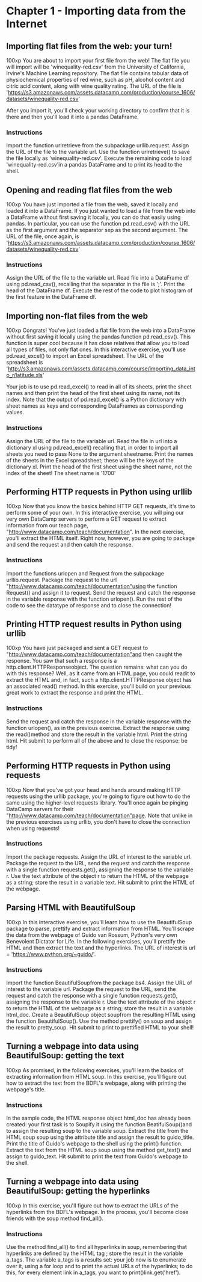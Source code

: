 # Chapter 1 - Importing data from the Internet


## Importing flat files from the web: your turn!
100xp
You are about to import your first file from the web! The flat file you will import will be 'winequality-red.csv' from the University of California, Irvine's Machine Learning repository. The flat file contains tabular data of physiochemical properties of red wine, such as pH, alcohol content and citric acid content, along with wine quality rating.
The URL of the file is
'https://s3.amazonaws.com/assets.datacamp.com/production/course_1606/datasets/winequality-red.csv'


After you import it, you'll check your working directory to confirm that it is there and then you'll load it into a pandas DataFrame.
### Instructions
Import the function urlretrieve from the subpackage urllib.request.
Assign the URL of the file to the variable url.
Use the function urlretrieve() to save the file locally as 'winequality-red.csv'.
Execute the remaining code to load 'winequality-red.csv'in a pandas DataFrame and to print its head to the shell.


## Opening and reading flat files from the web
100xp
You have just imported a file from the web, saved it locally and loaded it into a DataFrame. If you just wanted to load a file from the web into a DataFrame without first saving it locally, you can do that easily using pandas. In particular, you can use the function pd.read_csv() with the URL as the first argument and the separator sep as the second argument.
The URL of the file, once again, is
'https://s3.amazonaws.com/assets.datacamp.com/production/course_1606/datasets/winequality-red.csv'


### Instructions
Assign the URL of the file to the variable url.
Read file into a DataFrame df using pd.read_csv(), recalling that the separator in the file is ';'.
Print the head of the DataFrame df.
Execute the rest of the code to plot histogram of the first feature in the DataFrame df.


## Importing non-flat files from the web
100xp
Congrats! You've just loaded a flat file from the web into a DataFrame without first saving it locally using the pandas function pd.read_csv(). This function is super cool because it has close relatives that allow you to load all types of files, not only flat ones. In this interactive exercise, you'll use pd.read_excel() to import an Excel spreadsheet.
The URL of the spreadsheet is
'http://s3.amazonaws.com/assets.datacamp.com/course/importing_data_into_r/latitude.xls'


Your job is to use pd.read_excel() to read in all of its sheets, print the sheet names and then print the head of the first sheet using its name, not its index.
Note that the output of pd.read_excel() is a Python dictionary with sheet names as keys and corresponding DataFrames as corresponding values.

### Instructions
Assign the URL of the file to the variable url.
Read the file in url into a dictionary xl using pd.read_excel() recalling that, in order to import all sheets you need to pass None to the argument sheetname.
Print the names of the sheets in the Excel spreadsheet; these will be the keys of the dictionary xl.
Print the head of the first sheet using the sheet name, not the index of the sheet! The sheet name is '1700'


## Performing HTTP requests in Python using urllib
100xp
Now that you know the basics behind HTTP GET requests, it's time to perform some of your own. In this interactive exercise, you will ping our very own DataCamp servers to perform a GET request to extract information from our teach page, "http://www.datacamp.com/teach/documentation".
In the next exercise, you'll extract the HTML itself. Right now, however, you are going to package and send the request and then catch the response.

### Instructions
Import the functions urlopen and Request from the subpackage urllib.request.
Package the request to the url "http://www.datacamp.com/teach/documentation"using the function Request() and assign it to request.
Send the request and catch the response in the variable response with the function urlopen().
Run the rest of the code to see the datatype of response and to close the connection!

## Printing HTTP request results in Python using urllib
100xp
You have just packaged and sent a GET request to "http://www.datacamp.com/teach/documentation"and then caught the response. You saw that such a response is a http.client.HTTPResponseobject. The question remains: what can you do with this response?
Well, as it came from an HTML page, you could readit to extract the HTML and, in fact, such a http.client.HTTPResponse object has an associated read() method. In this exercise, you'll build on your previous great work to extract the response and print the HTML.

### Instructions
Send the request and catch the response in the variable response with the function urlopen(), as in the previous exercise.
Extract the response using the read()method and store the result in the variable html.
Print the string html.
Hit submit to perform all of the above and to close the response: be tidy!

## Performing HTTP requests in Python using requests
100xp
Now that you've got your head and hands around making HTTP requests using the urllib package, you're going to figure out how to do the same using the higher-level requests library. You'll once again be pinging DataCamp servers for their "http://www.datacamp.com/teach/documentation"page.
Note that unlike in the previous exercises using urllib, you don't have to close the connection when using requests!

### Instructions
Import the package requests.
Assign the URL of interest to the variable url.
Package the request to the URL, send the request and catch the response with a single function requests.get(), assigning the response to the variable r.
Use the text attribute of the object r to return the HTML of the webpage as a string; store the result in a variable text.
Hit submit to print the HTML of the webpage.

## Parsing HTML with BeautifulSoup
100xp
In this interactive exercise, you'll learn how to use the BeautifulSoup package to parse, prettify and extract information from HTML. You'll scrape the data from the webpage of Guido van Rossum, Python's very own Benevolent Dictator for Life. In the following exercises, you'll prettify the HTML and then extract the text and the hyperlinks.
The URL of interest is url = 'https://www.python.org/~guido/'.

### Instructions
Import the function BeautifulSoupfrom the package bs4.
Assign the URL of interest to the variable url.
Package the request to the URL, send the request and catch the response with a single function requests.get(), assigning the response to the variable r.
Use the text attribute of the object r to return the HTML of the webpage as a string; store the result in a variable html_doc.
Create a BeautifulSoup object soupfrom the resulting HTML using the function BeautifulSoup().
Use the method prettify() on soup and assign the result to pretty_soup.
Hit submit to print to prettified HTML to your shell!


## Turning a webpage into data using BeautifulSoup: getting the text
100xp
As promised, in the following exercises, you'll learn the basics of extracting information from HTML soup. In this exercise, you'll figure out how to extract the text from the BDFL's webpage, along with printing the webpage's title.

### Instructions
In the sample code, the HTML response object html_doc has already been created: your first task is to Soupify it using the function BeatifulSoup()and to assign the resulting soup to the variable soup.
Extract the title from the HTML soup soup using the attribute title and assign the result to guido_title.
Print the title of Guido's webpage to the shell using the print() function.
Extract the text from the HTML soup soup using the method get_text() and assign to guido_text.
Hit submit to print the text from Guido's webpage to the shell.


## Turning a webpage into data using BeautifulSoup: getting the hyperlinks
100xp
In this exercise, you'll figure out how to extract the URLs of the hyperlinks from the BDFL's webpage. In the process, you'll become close friends with the soup method find_all().

### Instructions
Use the method find_all() to find all hyperlinks in soup, remembering that hyperlinks are defined by the HTML tag <a>; store the result in the variable a_tags.
The variable a_tags is a results set: your job now is to enumerate over it, using a for loop and to print the actual URLs of the hyperlinks; to do this, for every element link in a_tags, you want to print()link.get('href').

